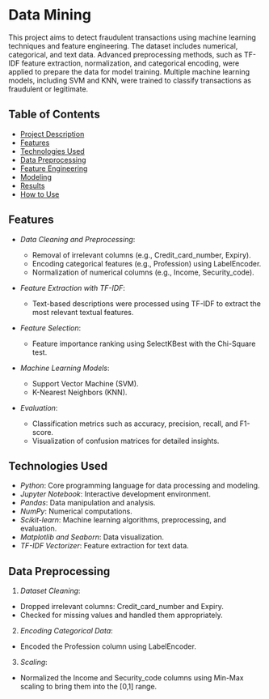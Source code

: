 # Data Mining 

This project aims to detect fraudulent transactions using machine learning techniques and feature engineering. The dataset includes numerical, categorical, and text data. Advanced preprocessing methods, such as TF-IDF feature extraction, normalization, and categorical encoding, were applied to prepare the data for model training. Multiple machine learning models, including SVM and KNN, were trained to classify transactions as fraudulent or legitimate.

## Table of Contents
- [Project Description](#project-description)
- [Features](#features)
- [Technologies Used](#technologies-used)
- [Data Preprocessing](#data-preprocessing)
- [Feature Engineering](#feature-engineering)
- [Modeling](#modeling)
- [Results](#results)
- [How to Use](#how-to-use)

## Features
 - *Data Cleaning and Preprocessing*:
    - Removal of irrelevant columns (e.g., Credit_card_number, Expiry).
    - Encoding categorical features (e.g., Profession) using LabelEncoder.
    - Normalization of numerical columns (e.g., Income, Security_code).

- *Feature Extraction with TF-IDF*:
    - Text-based descriptions were processed using TF-IDF to extract the most relevant textual features.
  
- *Feature Selection*:
    - Feature importance ranking using SelectKBest with the Chi-Square test.
  
- *Machine Learning Models*:
    - Support Vector Machine (SVM).
    - K-Nearest Neighbors (KNN).
  
- *Evaluation*:
    - Classification metrics such as accuracy, precision, recall, and F1-score.
    - Visualization of confusion matrices for detailed insights.
 
## Technologies Used
   - *Python*: Core programming language for data processing and modeling.
   - *Jupyter Notebook*: Interactive development environment.
   - *Pandas*: Data manipulation and analysis.
   - *NumPy*: Numerical computations.
   - *Scikit-learn*: Machine learning algorithms, preprocessing, and evaluation.
   - *Matplotlib and Seaborn*: Data visualization.
   - *TF-IDF Vectorizer*: Feature extraction for text data.

## Data Preprocessing
 1. *Dataset Cleaning*:
   - Dropped irrelevant columns: Credit_card_number and Expiry.
   - Checked for missing values and handled them appropriately.

 2. *Encoding Categorical Data*:
   - Encoded the Profession column using LabelEncoder.

 3. *Scaling*:
   - Normalized the Income and Security_code columns using Min-Max scaling to bring them into the [0,1] range.

